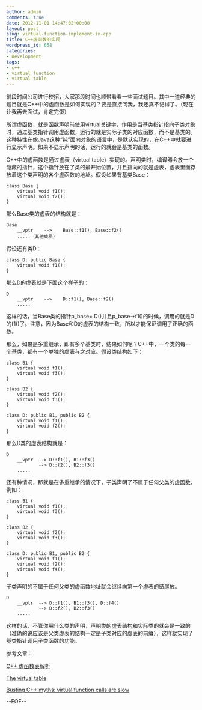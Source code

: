 ```yaml
---
author: admin
comments: true
date: 2012-11-01 14:47:02+00:00
layout: post
slug: virtual-function-implement-in-cpp
title: C++虚函数的实现
wordpress_id: 658
categories:
- Development
tags:
- c++
- virtual function
- virtual table
---
```


前段时间公司进行校招，大家那段时间也顺带看看一些面试题目。其中一道经典的题目就是C++中的虚函数是如何实现的？要是直接问我，我还真不记得了。（现在让我再去面试，肯定完蛋）

所谓虚函数，就是函数声明前使用virtual关键字，作用是当基类指针指向子类对象时，通过基类指针调用虚函数，运行的就是实际子类的对应函数，而不是基类的。这种特性在像Java这种“纯”面向对象的语言中，是默认实现的，在C++中就要进行显示声明。如果不显示声明的话，运行的就会是基类的函数。

C++中的虚函数是通过虚表（virtual table）实现的。声明类时，编译器会放一个隐藏的指针，这个指针放在了类的最开始位置，并且指向的就是虚表，虚表里面存放着这个类声明的各个虚函数的地址。假设如果有基类Base：

    
    class Base {
    	virtual void f1();
    	virtual void f2();
    }


那么Base类的虚表的结构就是：

    
    Base
        __vptr    -->    Base::f1(), Base::f2()
        .....（其他成员）


假设还有类D：

    
    class D: public Base {
    	virtual void f1();
    }


那么D的虚表就是下面这个样子的：

    
    D
        __vptr    -->    D::f1(), Base::f2()
        .....


这样的话，当Base类的指针p_base= D()并且p_base->f1()的时候，调用的就是D的f1()了。注意，因为Base和D的虚表的结构一致，所以才能保证调用了正确的函数。

那么，如果是多重继承，即有多个基类时，结果如何呢？C++中，一个类的每一个基类，都有一个单独的虚表与之对应。假设类结构如下：

    
    class B1 {
    	virtual void f1();
    	virtual void f3();
    }
    
    class B2 {
    	virtual void f2();
    	virtual void f3();
    }
    
    class D: public B1, public B2 {
    	virtual void f1();
    	virtual void f2();
    }


那么D类的虚表结构就是：

    
    D
    	__vptr	-->	D::f1(), B1::f3()
    			-->	D::f2(), B2::f3()
    	.....


还有种情况，那就是在多重继承的情况下，子类声明了不属于任何父类的虚函数。例如：

    
    class B1 {
    	virtual void f1();
    	virtual void f3();
    }
    
    class B2 {
    	virtual void f2();
    	virtual void f3();
    }
    
    class D: public B1, public B2 {
    	virtual void f1();
    	virtual void f2();
    	virtual void f4();
    }


子类声明的不属于任何父类的虚函数地址就会继续向第一个虚表的结尾放。

    
    D
    	__vptr	-->	D::f1(), B1::f3(), D::f4()
    			-->	D::f2(), B2::f3()
    	.....


这样的话，不管你用什么类的声明，声明类的虚表结构和实际类的就会是一致的（准确的说应该是父类虚表的结构一定是子类对应的虚表的前缀），这样就实现了基类指针调用子类函数的功能。



参考文章：

[C++ 虚函数表解析](http://blog.csdn.net/haoel/article/details/1948051)

[The virtual table](http://www.learncpp.com/cpp-tutorial/125-the-virtual-table/)

[Busting C++ myths: virtual function calls are slow](http://coldattic.info/shvedsky/s/blogs/a-foo-walks-into-a-bar/posts/3)

--EOF--
